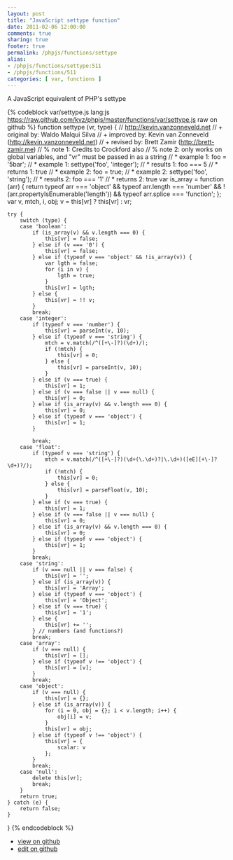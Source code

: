 ```yaml
---
layout: post
title: "JavaScript settype function"
date: 2011-02-06 12:00:00
comments: true
sharing: true
footer: true
permalink: /phpjs/functions/settype
alias:
- /phpjs/functions/settype:511
- /phpjs/functions/511
categories: [ var, functions ]
---
```

A JavaScript equivalent of PHP's settype
<!-- more -->
{% codeblock var/settype.js lang:js https://raw.github.com/kvz/phpjs/master/functions/var/settype.js raw on github %}
function settype (vr, type) {
    // http://kevin.vanzonneveld.net
    // +   original by: Waldo Malqui Silva
    // +   improved by: Kevin van Zonneveld (http://kevin.vanzonneveld.net)
    // +    revised by: Brett Zamir (http://brett-zamir.me)
    // %        note 1: Credits to Crockford also
    // %        note 2: only works on global variables, and "vr" must be passed in as a string
    // *     example 1: foo = '5bar';
    // *     example 1: settype('foo', 'integer');
    // *     results 1: foo === 5
    // *     returns 1: true
    // *     example 2: foo = true;
    // *     example 2: settype('foo', 'string');
    // *     results 2: foo === '1'
    // *     returns 2: true
    var is_array = function (arr) {
        return typeof arr === 'object' && typeof arr.length === 'number' && !(arr.propertyIsEnumerable('length')) && typeof arr.splice === 'function';
    };
    var v, mtch, i, obj;
    v = this[vr] ? this[vr] : vr;

    try {
        switch (type) {
        case 'boolean':
            if (is_array(v) && v.length === 0) {
                this[vr] = false;
            } else if (v === '0') {
                this[vr] = false;
            } else if (typeof v === 'object' && !is_array(v)) {
                var lgth = false;
                for (i in v) {
                    lgth = true;
                }
                this[vr] = lgth;
            } else {
                this[vr] = !! v;
            }
            break;
        case 'integer':
            if (typeof v === 'number') {
                this[vr] = parseInt(v, 10);
            } else if (typeof v === 'string') {
                mtch = v.match(/^([+\-]?)(\d+)/);
                if (!mtch) {
                    this[vr] = 0;
                } else {
                    this[vr] = parseInt(v, 10);
                }
            } else if (v === true) {
                this[vr] = 1;
            } else if (v === false || v === null) {
                this[vr] = 0;
            } else if (is_array(v) && v.length === 0) {
                this[vr] = 0;
            } else if (typeof v === 'object') {
                this[vr] = 1;
            }

            break;
        case 'float':
            if (typeof v === 'string') {
                mtch = v.match(/^([+\-]?)(\d+(\.\d+)?|\.\d+)([eE][+\-]?\d+)?/);
                if (!mtch) {
                    this[vr] = 0;
                } else {
                    this[vr] = parseFloat(v, 10);
                }
            } else if (v === true) {
                this[vr] = 1;
            } else if (v === false || v === null) {
                this[vr] = 0;
            } else if (is_array(v) && v.length === 0) {
                this[vr] = 0;
            } else if (typeof v === 'object') {
                this[vr] = 1;
            }
            break;
        case 'string':
            if (v === null || v === false) {
                this[vr] = '';
            } else if (is_array(v)) {
                this[vr] = 'Array';
            } else if (typeof v === 'object') {
                this[vr] = 'Object';
            } else if (v === true) {
                this[vr] = '1';
            } else {
                this[vr] += '';
            } // numbers (and functions?)
            break;
        case 'array':
            if (v === null) {
                this[vr] = [];
            } else if (typeof v !== 'object') {
                this[vr] = [v];
            }
            break;
        case 'object':
            if (v === null) {
                this[vr] = {};
            } else if (is_array(v)) {
                for (i = 0, obj = {}; i < v.length; i++) {
                    obj[i] = v;
                }
                this[vr] = obj;
            } else if (typeof v !== 'object') {
                this[vr] = {
                    scalar: v
                };
            }
            break;
        case 'null':
            delete this[vr];
            break;
        }
        return true;
    } catch (e) {
        return false;
    }
}
{% endcodeblock %}
<ul>
 <li><a href="https://github.com/kvz/phpjs/blob/master/functions/var/settype.js">view on github</a></li>
 <li><a href="https://github.com/kvz/phpjs/edit/master/functions/var/settype.js">edit on github</a></li>
</ul>
